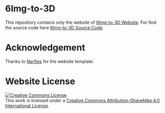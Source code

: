# 6Img-to-3D

This repository contains only the website of [6Img-to-3D Website](https://6img-to-3d.github.io/).
For find the source code here [6Img-to-3D Source Code](https://github.com/continental/6Img-to-3D).


# Acknowledgement
Thanks to [Nerfies](https://github.com/nerfies/nerfies.github.io) for the website template.


# Website License
<a rel="license" href="http://creativecommons.org/licenses/by-sa/4.0/"><img alt="Creative Commons License" style="border-width:0" src="https://i.creativecommons.org/l/by-sa/4.0/88x31.png" /></a><br />This work is licensed under a <a rel="license" href="http://creativecommons.org/licenses/by-sa/4.0/">Creative Commons Attribution-ShareAlike 4.0 International License</a>.
